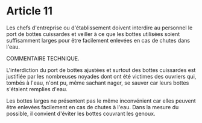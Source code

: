 # Article 11

Les chefs d'entreprise ou d'établissement doivent interdire au personnel le port de bottes cuissardes et veiller à ce que les bottes utilisées soient suffisamment larges pour être facilement enlevées en cas de chutes dans l'eau.

COMMENTAIRE TECHNIQUE.

L'interdiction du port de bottes ajustées et surtout des bottes cuissardes est justifiée par les nombreuses noyades dont ont été victimes des ouvriers qui, tombés à l'eau, n'ont pu, même sachant nager, se sauver car leurs bottes s'étaient remplies d'eau.

Les bottes larges ne présentent pas le même inconvénient car elles peuvent être enlevées facilement en cas de chutes à l'eau. Dans la mesure du possible, il convient d'éviter les bottes couvrant les genoux.
